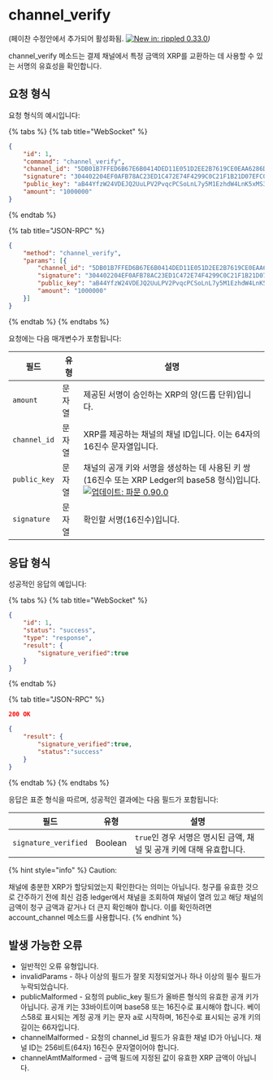 # channel\_verify

(페이찬 수정안에서 추가되어 활성화됨. [![New in: rippled 0.33.0](https://img.shields.io/badge/New%20in-rippled%200.33.0-blue.svg)](https://github.com/ripple/rippled/releases/tag/0.33.0)_)_

channel\_verify 메소드는 결제 채널에서 특정 금액의 XRP를 교환하는 데 사용할 수 있는 서명의 유효성을 확인합니다.

## 요청 형식

요청 형식의 예시입니다:

{% tabs %}
{% tab title="WebSocket" %}
```json
{
    "id": 1,
    "command": "channel_verify",
    "channel_id": "5DB01B7FFED6B67E6B0414DED11E051D2EE2B7619CE0EAA6286D67A3A4D5BDB3",
    "signature": "304402204EF0AFB78AC23ED1C472E74F4299C0C21F1B21D07EFC0A3838A420F76D783A400220154FB11B6F54320666E4C36CA7F686C16A3A0456800BBC43746F34AF50290064",
    "public_key": "aB44YfzW24VDEJQ2UuLPV2PvqcPCSoLnL7y5M1EzhdW4LnK5xMS3",
    "amount": "1000000"
}
```
{% endtab %}

{% tab title="JSON-RPC" %}
```json
{
    "method": "channel_verify",
    "params": [{
        "channel_id": "5DB01B7FFED6B67E6B0414DED11E051D2EE2B7619CE0EAA6286D67A3A4D5BDB3",
        "signature": "304402204EF0AFB78AC23ED1C472E74F4299C0C21F1B21D07EFC0A3838A420F76D783A400220154FB11B6F54320666E4C36CA7F686C16A3A0456800BBC43746F34AF50290064",
        "public_key": "aB44YfzW24VDEJQ2UuLPV2PvqcPCSoLnL7y5M1EzhdW4LnK5xMS3",
        "amount": "1000000"
    }]
}
```
{% endtab %}
{% endtabs %}

요청에는 다음 매개변수가 포함됩니다:

| 필드           | 유형  | 설명                                                                                                                                                                                                               |
| ------------ | --- | ---------------------------------------------------------------------------------------------------------------------------------------------------------------------------------------------------------------- |
| `amount`     | 문자열 | 제공된 서명이 승인하는 XRP의 양(드롭 단위)입니다.                                                                                                                                                                                   |
| `channel_id` | 문자열 | XRP를 제공하는 채널의 채널 ID입니다. 이는 64자의 16진수 문자열입니다.                                                                                                                                                                     |
| `public_key` | 문자열 | 채널의 공개 키와 서명을 생성하는 데 사용된 키 쌍(16진수 또는 XRP Ledger의 base58 형식)입니다.[![업데이트: 파문 0.90.0](https://img.shields.io/badge/Updated%20in-rippled%200.90.0-blue.svg) ](https://github.com/ripple/rippled/releases/tag/0.90.0) |
| `signature`  | 문자열 | 확인할 서명(16진수)입니다.                                                                                                                                                                                                 |

## 응답 형식

성공적인 응답의 예입니다:

{% tabs %}
{% tab title="WebSocket" %}
```json
{
    "id": 1,
    "status": "success",
    "type": "response",
    "result": {
        "signature_verified":true
    }
}
```
{% endtab %}

{% tab title="JSON-RPC" %}
```json
200 OK

{
    "result": {
        "signature_verified":true,
        "status":"success"
    }
}
```
{% endtab %}
{% endtabs %}

응답은 표준 형식을 따르며, 성공적인 결과에는 다음 필드가 포함됩니다:

| 필드                   | 유형      | 설명                                          |
| -------------------- | ------- | ------------------------------------------- |
| `signature_verified` | Boolean | `true`인 경우 서명은 명시된 금액, 채널 및 공개 키에 대해 유효합니다. |

{% hint style="info" %}
Caution:

채널에 충분한 XRP가 할당되었는지 확인한다는 의미는 아닙니다. 청구를 유효한 것으로 간주하기 전에 최신 검증 ledger에서 채널을 조회하여 채널이 열려 있고 해당 채널의 금액이 청구 금액과 같거나 더 큰지 확인해야 합니다. 이를 확인하려면 account\_channel 메소드를 사용합니다.
{% endhint %}

## 발생 가능한 오류

* 일반적인 오류 유형입니다.
* invalidParams - 하나 이상의 필드가 잘못 지정되었거나 하나 이상의 필수 필드가 누락되었습니다.
* publicMalformed - 요청의 public\_key 필드가 올바른 형식의 유효한 공개 키가 아닙니다. 공개 키는 33바이트이며 base58 또는 16진수로 표시해야 합니다. 베이스58로 표시되는 계정 공개 키는 문자 a로 시작하며, 16진수로 표시되는 공개 키의 길이는 66자입니다.
* channelMalformed - 요청의 channel\_id 필드가 유효한 채널 ID가 아닙니다. 채널 ID는 256비트(64자) 16진수 문자열이어야 합니다.
* channelAmtMalformed - 금액 필드에 지정된 값이 유효한 XRP 금액이 아닙니다.
